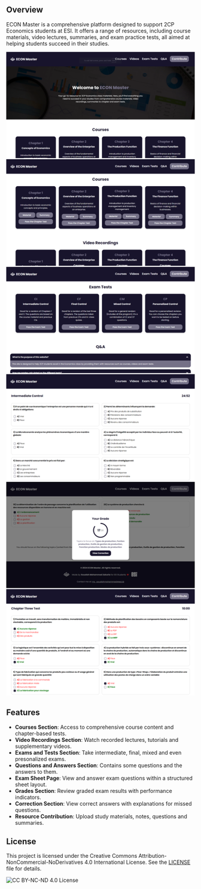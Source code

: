 ## Overview

ECON Master is a comprehensive platform designed to support 2CP Economics students at ESI. It offers a range of resources, including course materials, video lectures, summaries, and exam practice tests, all aimed at helping students succeed in their studies.

![Home](.githubutils/home.png)
![Courses](.githubutils/Courses.png)
![Exams](.githubutils/Exams.png)
![ExamSheet](.githubutils/ExamSheet.png)
![Grade](.githubutils/Grade.png)
![Correction](.githubutils/Correction.png)

## Features

- **Courses Section**: Access to comprehensive course content and chapter-based tests.
- **Video Recordings Section**: Watch recorded lectures, tutorials and supplementary videos.
- **Exams and Tests Section**: Take intermediate, final, mixed and even presonalized exams.
- **Questions and Answers Section**: Contains some questions and the answers to them.
- **Exam Sheet Page**: View and answer exam questions within a structured sheet layout.
- **Grades Section**: Review graded exam results with performance indicators.
- **Correction Section**: View correct answers with explanations for missed questions.
- **Resource Contribution**:  Upload study materials, notes, questions and summaries.

## License

This project is licensed under the Creative Commons Attribution-NonCommercial-NoDerivatives 4.0 International License. See the [LICENSE](LICENSE) file for details.

![CC BY-NC-ND 4.0 License](https://licensebuttons.net/l/by-nc-nd/4.0/88x31.png)